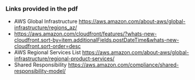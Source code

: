 ### Links provided in the pdf
* AWS Global Infrastructure https://aws.amazon.com/about-aws/global-infrastructure/regions_az/
* https://aws.amazon.com/cloudfront/features/?whats-new-cloudfront.sort-by=item.additionalFields.postDateTime&whats-new-cloudfront.sort-order=desc
* AWS Regional Services List https://aws.amazon.com/about-aws/global-infrastructure/regional-product-services/
* Shared Responsibility https://aws.amazon.com/compliance/shared-responsibility-model/





